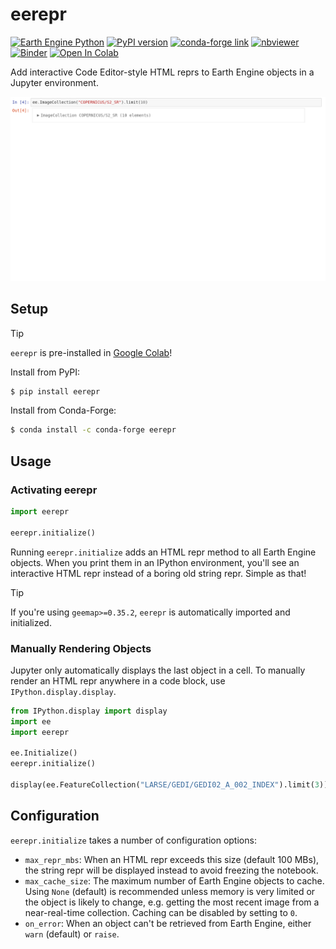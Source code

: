 # eerepr

[![Earth Engine Python](https://img.shields.io/badge/Earth%20Engine%20API-Python-green)](https://developers.google.com/earth-engine/tutorials/community/intro-to-python-api)
[![PyPI version](https://badge.fury.io/py/eerepr.svg)](https://badge.fury.io/py/eerepr)
[![conda-forge link](https://img.shields.io/conda/vn/conda-forge/eerepr)](https://anaconda.org/conda-forge/eerepr)
[![nbviewer](https://raw.githubusercontent.com/jupyter/design/master/logos/Badges/nbviewer_badge.svg)](https://nbviewer.org/github/aazuspan/eerepr/blob/main/docs/notebooks/demo.ipynb)
[![Binder](https://mybinder.org/badge_logo.svg)](https://mybinder.org/v2/gh/aazuspan/eerepr/HEAD?labpath=docs%2Fnotebooks%2Fdemo.ipynb)
[![Open In Colab](https://colab.research.google.com/assets/colab-badge.svg)](https://colab.research.google.com/github/aazuspan/eerepr/blob/main/docs/notebooks/demo.ipynb)

Add interactive Code Editor-style HTML reprs to Earth Engine objects in a Jupyter environment.

![eerepr demo expanding the metadata for an image collection](assets/eerepr.gif)

## Setup

> [!TIP]
> `eerepr` is pre-installed in [Google Colab](https://colab.research.google.com/)!

Install from PyPI:

```bash
$ pip install eerepr
```

Install from Conda-Forge:

```bash
$ conda install -c conda-forge eerepr
```

## Usage

### Activating eerepr

```python
import eerepr

eerepr.initialize()
```

Running `eerepr.initialize` adds an HTML repr method to all Earth Engine objects. When you print them in an IPython environment, you'll see an interactive HTML repr instead of a boring old string repr. Simple as that!

> [!TIP]
> If you're using `geemap>=0.35.2`, `eerepr` is automatically imported and initialized.

### Manually Rendering Objects

Jupyter only automatically displays the last object in a cell. To manually render an HTML repr anywhere in a code block, use `IPython.display.display`.

```python
from IPython.display import display
import ee
import eerepr

ee.Initialize()
eerepr.initialize()

display(ee.FeatureCollection("LARSE/GEDI/GEDI02_A_002_INDEX").limit(3))
```

## Configuration

`eerepr.initialize` takes a number of configuration options:

- `max_repr_mbs`: When an HTML repr exceeds this size (default 100 MBs), the string repr will be displayed instead to avoid freezing the notebook. 
- `max_cache_size`: The maximum number of Earth Engine objects to cache. Using `None` (default) is recommended unless memory is very limited or the object is likely to change, e.g. getting the most recent image from a near-real-time collection. Caching can be disabled by setting to `0`.
- `on_error`: When an object can't be retrieved from Earth Engine, either `warn` (default) or `raise`.
